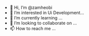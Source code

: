 - 👋 Hi, I’m @zamheobi
- 👀 I’m interested in Ui Development...
- 🌱 I’m currently learning ...
- 💞️ I’m looking to collaborate on ...
- 📫 How to reach me ...

<!---
zamheobi/zamheobi is a ✨ special ✨ repository because its `README.md` (this file) appears on your GitHub profile.
You can click the Preview link to take a look at your changes.
--->

